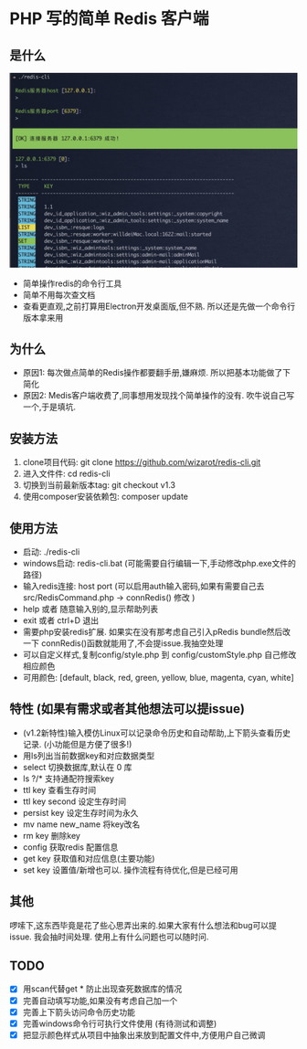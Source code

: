 # PHP 写的简单 Redis 客户端

## 是什么

![image](doc/pic1.jpg)

 - 简单操作redis的命令行工具
 - 简单不用每次查文档
 - 查看更直观,之前打算用Electron开发桌面版,但不熟. 所以还是先做一个命令行版本拿来用

## 为什么
 
 - 原因1: 每次做点简单的Redis操作都要翻手册,嫌麻烦. 所以把基本功能做了下简化
 - 原因2: Medis客户端收费了,同事想用发现找个简单操作的没有. 吹牛说自己写一个,于是填坑. 

## 安装方法
  1. clone项目代码:  git clone https://github.com/wizarot/redis-cli.git
  2. 进入文件件:  cd redis-cli
  3. 切换到当前最新版本tag:  git checkout v1.3
  4. 使用composer安装依赖包: composer update

## 使用方法
 - 启动: ./redis-cli
 - windows启动: redis-cli.bat (可能需要自行编辑一下,手动修改php.exe文件的路径)
 - 输入redis连接: host port (可以启用auth输入密码,如果有需要自己去src/RedisCommand.php -> connRedis() 修改 )
 - help 或者 随意输入别的,显示帮助列表
 - exit 或者 ctrl+D 退出
 - 需要php安装redis扩展. 如果实在没有那考虑自己引入pRedis bundle然后改一下 connRedis()函数就能用了,不会提issue.我抽空处理
 - 可以自定义样式,复制config/style.php 到 config/customStyle.php 自己修改相应颜色
 - 可用颜色: [default, black, red, green, yellow, blue, magenta, cyan, white]
 
 ## 特性 (如果有需求或者其他想法可以提issue)
 - (v1.2新特性)输入模仿Linux可以记录命令历史和自动帮助,上下箭头查看历史记录. (小功能但是方便了很多!)
 - 用ls列出当前数据key和对应数据类型
 - select 切换数据库,默认在 0 库
 - ls ?/* 支持通配符搜索key
 - ttl key 查看生存时间
 - ttl key second 设定生存时间
 - persist key 设定生存时间为永久
 - mv name new_name 将key改名
 - rm key 删除key
 - config 获取redis 配置信息
 - get key 获取值和对应信息(主要功能)
 - set key 设置值/新增也可以. 操作流程有待优化,但是已经可用
 
 ## 其他
 
 啰嗦下,这东西毕竟是花了些心思弄出来的.如果大家有什么想法和bug可以提issue. 我会抽时间处理.
 使用上有什么问题也可以随时问.
 
 ## TODO

  - [x] 用scan代替get * 防止出现查死数据库的情况
  - [x] 完善自动填写功能,如果没有考虑自己加一个
  - [x] 完善上下箭头访问命令历史功能
  - [x] 完善windows命令行可执行文件使用 (有待测试和调整)
  - [x] 把显示颜色样式从项目中抽象出来放到配置文件中,方便用户自己微调
